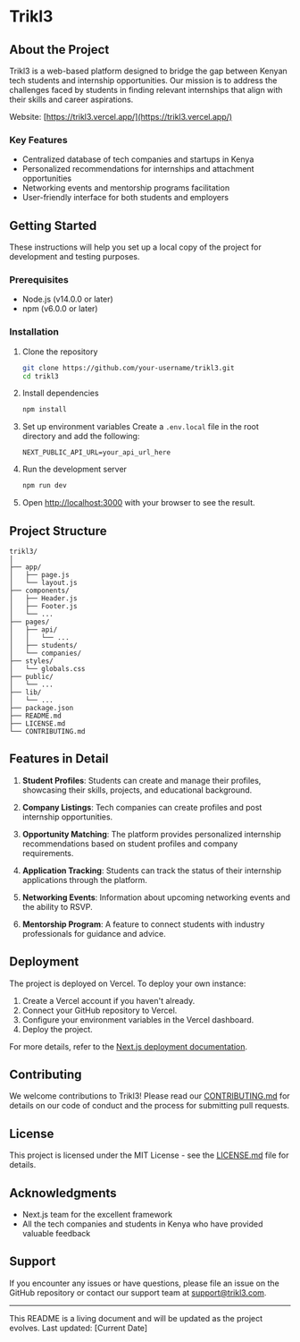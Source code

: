 # Trikl3

## About the Project

Trikl3 is a web-based platform designed to bridge the gap between Kenyan tech students and internship opportunities. Our mission is to address the challenges faced by students in finding relevant internships that align with their skills and career aspirations.

Website: [https://trikl3.vercel.app/](https://trikl3.vercel.app/)

### Key Features

- Centralized database of tech companies and startups in Kenya
- Personalized recommendations for internships and attachment opportunities
- Networking events and mentorship programs facilitation
- User-friendly interface for both students and employers

## Getting Started

These instructions will help you set up a local copy of the project for development and testing purposes.

### Prerequisites

- Node.js (v14.0.0 or later)
- npm (v6.0.0 or later)

### Installation

1. Clone the repository
   ```bash
   git clone https://github.com/your-username/trikl3.git
   cd trikl3
   ```

2. Install dependencies
   ```bash
   npm install
   ```

3. Set up environment variables
   Create a `.env.local` file in the root directory and add the following:
   ```
   NEXT_PUBLIC_API_URL=your_api_url_here
   ```

4. Run the development server
   ```bash
   npm run dev
   ```

5. Open [http://localhost:3000](http://localhost:3000) with your browser to see the result.

## Project Structure

```
trikl3/
│
├── app/
│   ├── page.js
│   └── layout.js
├── components/
│   ├── Header.js
│   ├── Footer.js
│   └── ...
├── pages/
│   ├── api/
│   │   └── ...
│   ├── students/
│   └── companies/
├── styles/
│   └── globals.css
├── public/
│   └── ...
├── lib/
│   └── ...
├── package.json
├── README.md
├── LICENSE.md
└── CONTRIBUTING.md
```

## Features in Detail

1. **Student Profiles**: Students can create and manage their profiles, showcasing their skills, projects, and educational background.

2. **Company Listings**: Tech companies can create profiles and post internship opportunities.

3. **Opportunity Matching**: The platform provides personalized internship recommendations based on student profiles and company requirements.

4. **Application Tracking**: Students can track the status of their internship applications through the platform.

5. **Networking Events**: Information about upcoming networking events and the ability to RSVP.

6. **Mentorship Program**: A feature to connect students with industry professionals for guidance and advice.

## Deployment

The project is deployed on Vercel. To deploy your own instance:

1. Create a Vercel account if you haven't already.
2. Connect your GitHub repository to Vercel.
3. Configure your environment variables in the Vercel dashboard.
4. Deploy the project.

For more details, refer to the [Next.js deployment documentation](https://nextjs.org/docs/deployment).

## Contributing

We welcome contributions to Trikl3! Please read our [CONTRIBUTING.md](CONTRIBUTING.md) for details on our code of conduct and the process for submitting pull requests.

## License

This project is licensed under the MIT License - see the [LICENSE.md](LICENSE.md) file for details.

## Acknowledgments

- Next.js team for the excellent framework
- All the tech companies and students in Kenya who have provided valuable feedback

## Support

If you encounter any issues or have questions, please file an issue on the GitHub repository or contact our support team at support@trikl3.com.

---

This README is a living document and will be updated as the project evolves. Last updated: [Current Date]

